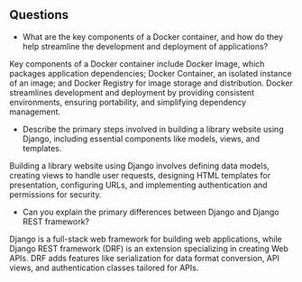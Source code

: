 # 

## Questions

- What are the key components of a Docker container, and how do they help streamline the development and deployment of applications?

Key components of a Docker container include Docker Image, which packages application dependencies; Docker Container, an isolated instance of an image; and Docker Registry for image storage and distribution. Docker streamlines development and deployment by providing consistent environments, ensuring portability, and simplifying dependency management.

- Describe the primary steps involved in building a library website using Django, including essential components like models, views, and templates.

Building a library website using Django involves defining data models, creating views to handle user requests, designing HTML templates for presentation, configuring URLs, and implementing authentication and permissions for security.

- Can you explain the primary differences between Django and Django REST framework?

Django is a full-stack web framework for building web applications, while Django REST framework (DRF) is an extension specializing in creating Web APIs. DRF adds features like serialization for data format conversion, API views, and authentication classes tailored for APIs.

